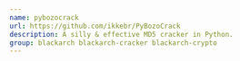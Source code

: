 ```yaml
---
name: pybozocrack
url: https://github.com/ikkebr/PyBozoCrack
description: A silly & effective MD5 cracker in Python.
group: blackarch blackarch-cracker blackarch-crypto
---
```

